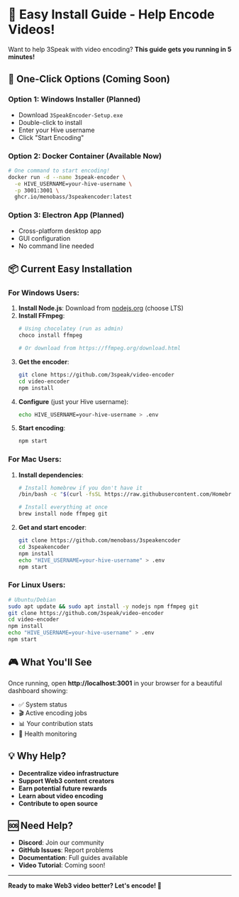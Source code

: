 # 🚀 Easy Install Guide - Help Encode Videos!

Want to help 3Speak with video encoding? **This guide gets you running in 5 minutes!**

## 🎯 One-Click Options (Coming Soon)

### Option 1: Windows Installer (Planned)
- Download `3SpeakEncoder-Setup.exe`
- Double-click to install
- Enter your Hive username
- Click "Start Encoding"

### Option 2: Docker Container (Available Now)
```bash
# One command to start encoding!
docker run -d --name 3speak-encoder \
  -e HIVE_USERNAME=your-hive-username \
  -p 3001:3001 \
  ghcr.io/menobass/3speakencoder:latest
```

### Option 3: Electron App (Planned)
- Cross-platform desktop app
- GUI configuration
- No command line needed

## 📦 Current Easy Installation

### For Windows Users:
1. **Install Node.js**: Download from [nodejs.org](https://nodejs.org) (choose LTS)
2. **Install FFmpeg**: 
   ```bash
   # Using chocolatey (run as admin)
   choco install ffmpeg
   
   # Or download from https://ffmpeg.org/download.html
   ```
3. **Get the encoder**:
   ```bash
   git clone https://github.com/3speak/video-encoder
   cd video-encoder
   npm install
   ```
4. **Configure** (just your Hive username):
   ```bash
   echo HIVE_USERNAME=your-hive-username > .env
   ```
5. **Start encoding**:
   ```bash
   npm start
   ```

### For Mac Users:
1. **Install dependencies**:
   ```bash
   # Install homebrew if you don't have it
   /bin/bash -c "$(curl -fsSL https://raw.githubusercontent.com/Homebrew/install/HEAD/install.sh)"
   
   # Install everything at once
   brew install node ffmpeg git
   ```
2. **Get and start encoder**:
   ```bash
   git clone https://github.com/menobass/3speakencoder
   cd 3speakencoder
   npm install
   echo "HIVE_USERNAME=your-hive-username" > .env
   npm start
   ```

### For Linux Users:
```bash
# Ubuntu/Debian
sudo apt update && sudo apt install -y nodejs npm ffmpeg git
git clone https://github.com/3speak/video-encoder
cd video-encoder
npm install
echo "HIVE_USERNAME=your-hive-username" > .env
npm start
```

## 🎮 What You'll See

Once running, open **http://localhost:3001** in your browser for a beautiful dashboard showing:
- ✅ System status
- 🎬 Active encoding jobs  
- 📊 Your contribution stats
- 🔧 Health monitoring

## 💡 Why Help?

- **Decentralize video infrastructure**
- **Support Web3 content creators**
- **Earn potential future rewards**
- **Learn about video encoding**
- **Contribute to open source**

## 🆘 Need Help?

- **Discord**: Join our community
- **GitHub Issues**: Report problems
- **Documentation**: Full guides available
- **Video Tutorial**: Coming soon!

---
**Ready to make Web3 video better? Let's encode! 🚀**